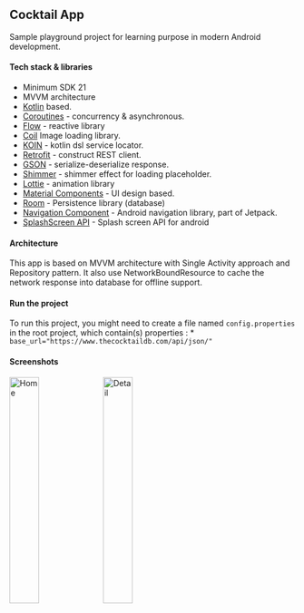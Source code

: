 ## Cocktail App

Sample playground project for learning purpose in modern Android development.

#### Tech stack & libraries
- Minimum SDK 21
- MVVM architecture
- [Kotlin](https://kotlinlang.org/) based.
- [Coroutines](https://github.com/Kotlin/kotlinx.coroutines) - concurrency & asynchronous.
- [Flow](https://kotlin.github.io/kotlinx.coroutines/kotlinx-coroutines-core/kotlinx.coroutines.flow/) - reactive library
- [Coil](https://github.com/coil-kt/coil) Image loading library.
- [KOIN](https://github.com/InsertKoinIO/koin) - kotlin dsl service locator.
- [Retrofit](https://github.com/square/retrofit) - construct REST client.
- [GSON](https://github.com/google/gson) - serialize-deserialize response.
- [Shimmer](https://github.com/facebook/shimmer-android) - shimmer effect for loading placeholder.
- [Lottie](https://github.com/airbnb/lottie-android) - animation library
- [Material Components](https://github.com/material-components/material-components-android) - UI design based.
- [Room](https://developer.android.com/training/data-storage/room) - Persistence library (database)
- [Navigation Component](https://developer.android.com/guide/navigation) - Android navigation library, part of Jetpack.
- [SplashScreen API](https://developer.android.com/guide/topics/ui/splash-screen) - Splash screen API for android

#### Architecture
This app is based on MVVM architecture with Single Activity approach and Repository pattern. 
It also use NetworkBoundResource to cache the network response into database for offline support.

#### Run the project
To run this project, you might need to create a file named `config.properties` in the root project, which contain(s) properties : 
    * `base_url="https://www.thecocktaildb.com/api/json/"` 

#### Screenshots

<p float="left">
  <img src="https://user-images.githubusercontent.com/12156917/163665454-8834cc5a-f392-4ad4-a6df-04e28d2c2364.png" alt="Home" width="32%">
  <img src="https://user-images.githubusercontent.com/12156917/163665692-40671949-9330-4f21-80b6-2ef299bdd596.png" alt="Detail" width="32%">
</p>